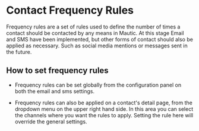 # Contact Frequency Rules
Frequency rules are a set of rules used to define the number of times a contact should be contacted by any means in Mautic. At this stage Email and SMS have been implemented, but other forms of contact should also be applied as necessary. Such as social media mentions or messages sent in the future.

## How to set frequency rules

- Frequency rules can be set globally from the configuration panel on both the email and sms settings.

- Frequency rules can also be applied on a contact's detail page, from the dropdown menu on the upper right hand side. In this area you can select the channels where you want the rules to apply. Setting the rule here will override the general settings.

